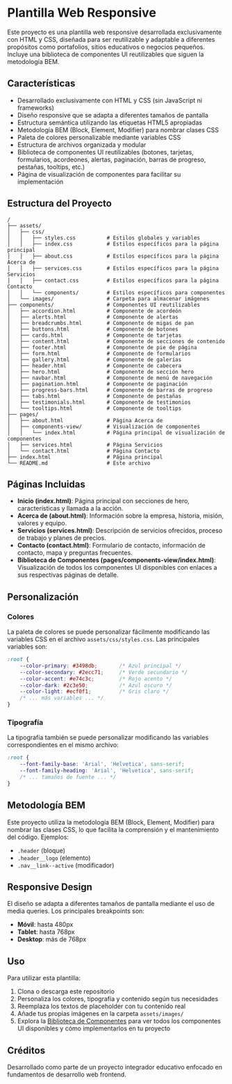 # Plantilla Web Responsive

Este proyecto es una plantilla web responsive desarrollada exclusivamente con HTML y CSS, diseñada para ser reutilizable y adaptable a diferentes propósitos como portafolios, sitios educativos o negocios pequeños. Incluye una biblioteca de componentes UI reutilizables que siguen la metodología BEM.

## Características

- Desarrollado exclusivamente con HTML y CSS (sin JavaScript ni frameworks)
- Diseño responsive que se adapta a diferentes tamaños de pantalla
- Estructura semántica utilizando las etiquetas HTML5 apropiadas
- Metodología BEM (Block, Element, Modifier) para nombrar clases CSS
- Paleta de colores personalizable mediante variables CSS
- Estructura de archivos organizada y modular
- Biblioteca de componentes UI reutilizables (botones, tarjetas, formularios, acordeones, alertas, paginación, barras de progreso, pestañas, tooltips, etc.)
- Página de visualización de componentes para facilitar su implementación

## Estructura del Proyecto

```
/
├── assets/
│   ├── css/
│   │   ├── styles.css          # Estilos globales y variables
│   │   ├── index.css           # Estilos específicos para la página principal
│   │   ├── about.css           # Estilos específicos para la página Acerca de
│   │   ├── services.css        # Estilos específicos para la página Servicios
│   │   ├── contact.css         # Estilos específicos para la página Contacto
│   │   └── components/         # Estilos específicos para componentes
│   └── images/                 # Carpeta para almacenar imágenes
├── components/                 # Componentes UI reutilizables
│   ├── accordion.html          # Componente de acordeón
│   ├── alerts.html             # Componente de alertas
│   ├── breadcrumbs.html        # Componente de migas de pan
│   ├── buttons.html            # Componente de botones
│   ├── cards.html              # Componente de tarjetas
│   ├── content.html            # Componente de secciones de contenido
│   ├── footer.html             # Componente de pie de página
│   ├── form.html               # Componente de formularios
│   ├── gallery.html            # Componente de galerías
│   ├── header.html             # Componente de cabecera
│   ├── hero.html               # Componente de sección hero
│   ├── navbar.html             # Componente de menú de navegación
│   ├── pagination.html         # Componente de paginación
│   ├── progress-bars.html      # Componente de barras de progreso
│   ├── tabs.html               # Componente de pestañas
│   ├── testimonials.html       # Componente de testimonios
│   └── tooltips.html           # Componente de tooltips
├── pages/
│   ├── about.html              # Página Acerca de
│   ├── components-view/        # Visualización de componentes
│   │   └── index.html          # Página principal de visualización de componentes
│   ├── services.html           # Página Servicios
│   └── contact.html            # Página Contacto
├── index.html                  # Página principal
└── README.md                   # Este archivo
```

## Páginas Incluidas

- **Inicio (index.html)**: Página principal con secciones de hero, características y llamada a la acción.
- **Acerca de (about.html)**: Información sobre la empresa, historia, misión, valores y equipo.
- **Servicios (services.html)**: Descripción de servicios ofrecidos, proceso de trabajo y planes de precios.
- **Contacto (contact.html)**: Formulario de contacto, información de contacto, mapa y preguntas frecuentes.
- **Biblioteca de Componentes (pages/components-view/index.html)**: Visualización de todos los componentes UI disponibles con enlaces a sus respectivas páginas de detalle.

## Personalización

### Colores

La paleta de colores se puede personalizar fácilmente modificando las variables CSS en el archivo `assets/css/styles.css`. Las principales variables son:

```css
:root {
    --color-primary: #3498db;       /* Azul principal */
    --color-secondary: #2ecc71;     /* Verde secundario */
    --color-accent: #e74c3c;        /* Rojo acento */
    --color-dark: #2c3e50;          /* Azul oscuro */
    --color-light: #ecf0f1;         /* Gris claro */
    /* ... más variables ... */
}
```

### Tipografía

La tipografía también se puede personalizar modificando las variables correspondientes en el mismo archivo:

```css
:root {
    --font-family-base: 'Arial', 'Helvetica', sans-serif;
    --font-family-heading: 'Arial', 'Helvetica', sans-serif;
    /* ... tamaños de fuente ... */
}
```

## Metodología BEM

Este proyecto utiliza la metodología BEM (Block, Element, Modifier) para nombrar las clases CSS, lo que facilita la comprensión y el mantenimiento del código. Ejemplos:

- `.header` (bloque)
- `.header__logo` (elemento)
- `.nav__link--active` (modificador)

## Responsive Design

El diseño se adapta a diferentes tamaños de pantalla mediante el uso de media queries. Los principales breakpoints son:

- **Móvil**: hasta 480px
- **Tablet**: hasta 768px
- **Desktop**: más de 768px

## Uso

Para utilizar esta plantilla:

1. Clona o descarga este repositorio
2. Personaliza los colores, tipografía y contenido según tus necesidades
3. Reemplaza los textos de placeholder con tu contenido real
4. Añade tus propias imágenes en la carpeta `assets/images/`
5. Explora la [Biblioteca de Componentes](pages/components-view/index.html) para ver todos los componentes UI disponibles y cómo implementarlos en tu proyecto

## Créditos

Desarrollado como parte de un proyecto integrador educativo enfocado en fundamentos de desarrollo web frontend.